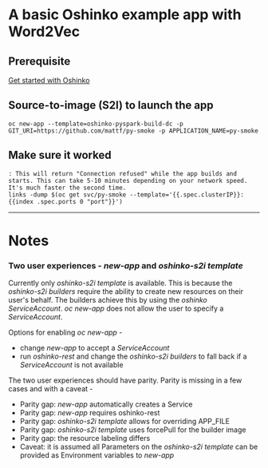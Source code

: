 # A basic Oshinko example app with Word2Vec

## Prerequisite

[Get started with Oshinko](http://radanalytics.io/get-started)


## Source-to-image (S2I) to launch the app

    oc new-app --template=oshinko-pyspark-build-dc -p GIT_URI=https://github.com/mattf/py-smoke -p APPLICATION_NAME=py-smoke


## Make sure it worked

    : This will return "Connection refused" while the app builds and starts. This can take 5-10 minutes depending on your network speed. It's much faster the second time.
    links -dump $(oc get svc/py-smoke --template='{{.spec.clusterIP}}:{{index .spec.ports 0 "port"}}')


------------------------------------

# Notes

### Two user experiences - *new-app* and *oshinko-s2i template*

Currently only *oshinko-s2i template* is available. This is because the *oshinko-s2i builders* require the ability to create new resources on their user's behalf. The builders achieve this by using the *oshinko ServiceAccount*. *oc new-app* does not allow the user to specify a *ServiceAccount*.

Options for enabling *oc new-app* -

* change *new-app* to accept a *ServiceAccount*
* run *oshinko-rest* and change the *oshinko-s2i builders* to fall back if a *ServiceAccount* is not available

The two user experiences should have parity. Parity is missing in a few cases and with a caveat -

* Parity gap: *new-app* automatically creates a Service
* Parity gap: *new-app* requires oshinko-rest
* Parity gap: *oshinko-s2i template* allows for overriding APP_FILE
* Parity gap: *oshinko-s2i template* uses forcePull for the builder image
* Parity gap: the resource labeling differs
* Caveat: it is assumed all Parameters on the *oshinko-s2i template* can be provided as Environment variables to *new-app*
